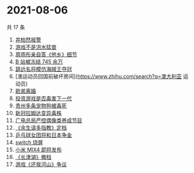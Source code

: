 # 2021-08-06

共 17 条

<!-- BEGIN ZHIHUSEARCH -->
<!-- 最后更新时间 Fri Aug 06 2021 07:10:46 GMT+0800 (China Standard Time) -->
1. [井柏然报警](https://www.zhihu.com/search?q=井柏然)
1. [游戏不是洪水猛兽](https://www.zhihu.com/search?q=网络游戏)
1. [周雨彤亲自答《他乡》细节](https://www.zhihu.com/search?q=我在他乡挺好的)
1. [B 站被冻结 745 余万](https://www.zhihu.com/search?q=哔哩哔哩)
1. [跳远名将模仿海贼王夺冠](https://www.zhihu.com/search?q=海贼王)
1. [澳运动员回国前破坏房间](https://www.zhihu.com/search?q=澳大利亚 运动员)
1. [欧弟离婚](https://www.zhihu.com/search?q=欧弟)
1. [投资游戏是否毒害下一代](https://www.zhihu.com/search?q=网络游戏)
1. [贵州多条宠物狗被毒死](https://www.zhihu.com/search?q=宠物狗被毒死)
1. [新冠拉姆达变异毒株](https://www.zhihu.com/search?q=拉姆达)
1. [广电总局严控偶像类养成节目](https://www.zhihu.com/search?q=选秀节目)
1. [《余生请多指教》定档](https://www.zhihu.com/search?q=余生请多指教)
1. [乒乓球女团将和日本争金](https://www.zhihu.com/search?q=乒乓球女团)
1. [switch 烧屏](https://www.zhihu.com/search?q=switch)
1. [小米 MIX4 即将发布](https://www.zhihu.com/search?q=小米mix4)
1. [《长津湖》撤档](https://www.zhihu.com/search?q=长津湖)
1. [游戏《还我河山》争议](https://www.zhihu.com/search?q=还我河山)
<!-- END ZHIHUSEARCH -->
